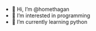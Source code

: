 - 👋 Hi, I’m @homethagan
- 👀 I’m interested in programming
- 🌱 I’m currently learning python

<!---
homethagan/homethagan is a ✨ special ✨ repository because its `README.md` (this file) appears on your GitHub profile.
You can click the Preview link to take a look at your changes.
--->
